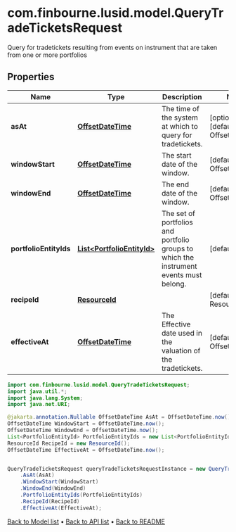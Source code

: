 # com.finbourne.lusid.model.QueryTradeTicketsRequest
Query for tradetickets resulting from events on instrument that are taken from one or more portfolios

## Properties

Name | Type | Description | Notes
------------ | ------------- | ------------- | -------------
**asAt** | [**OffsetDateTime**](OffsetDateTime.md) | The time of the system at which to query for tradetickets. | [optional] [default to OffsetDateTime]
**windowStart** | [**OffsetDateTime**](OffsetDateTime.md) | The start date of the window. | [default to OffsetDateTime]
**windowEnd** | [**OffsetDateTime**](OffsetDateTime.md) | The end date of the window. | [default to OffsetDateTime]
**portfolioEntityIds** | [**List&lt;PortfolioEntityId&gt;**](PortfolioEntityId.md) | The set of portfolios and portfolio groups to which the instrument events must belong. | [default to List<PortfolioEntityId>]
**recipeId** | [**ResourceId**](ResourceId.md) |  | [default to ResourceId]
**effectiveAt** | [**OffsetDateTime**](OffsetDateTime.md) | The Effective date used in the valuation of the tradetickets. | [default to OffsetDateTime]

```java
import com.finbourne.lusid.model.QueryTradeTicketsRequest;
import java.util.*;
import java.lang.System;
import java.net.URI;

@jakarta.annotation.Nullable OffsetDateTime AsAt = OffsetDateTime.now();
OffsetDateTime WindowStart = OffsetDateTime.now();
OffsetDateTime WindowEnd = OffsetDateTime.now();
List<PortfolioEntityId> PortfolioEntityIds = new List<PortfolioEntityId>();
ResourceId RecipeId = new ResourceId();
OffsetDateTime EffectiveAt = OffsetDateTime.now();


QueryTradeTicketsRequest queryTradeTicketsRequestInstance = new QueryTradeTicketsRequest()
    .AsAt(AsAt)
    .WindowStart(WindowStart)
    .WindowEnd(WindowEnd)
    .PortfolioEntityIds(PortfolioEntityIds)
    .RecipeId(RecipeId)
    .EffectiveAt(EffectiveAt);
```


[Back to Model list](../README.md#documentation-for-models) &#8226; [Back to API list](../README.md#documentation-for-api-endpoints) &#8226; [Back to README](../README.md)

